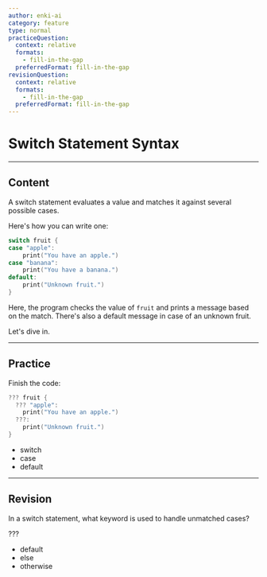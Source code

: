 ```yaml
---
author: enki-ai
category: feature
type: normal
practiceQuestion:
  context: relative
  formats:
    - fill-in-the-gap
  preferredFormat: fill-in-the-gap
revisionQuestion:
  context: relative
  formats:
    - fill-in-the-gap
  preferredFormat: fill-in-the-gap
---
```


# Switch Statement Syntax

---
## Content

A switch statement evaluates a value and matches it against several possible cases.

Here's how you can write one:

```swift
switch fruit {
case "apple":
    print("You have an apple.")
case "banana":
    print("You have a banana.")
default:
    print("Unknown fruit.")
}
```

Here, the program checks the value of `fruit` and prints a message based on the match. There's also a default message in case of an unknown fruit.

Let's dive in.

---
## Practice

Finish the code:

```swift
??? fruit {
  ??? "apple":
    print("You have an apple.")
  ???:
    print("Unknown fruit.")
}
```

- switch
- case
- default

---
## Revision

In a switch statement, what keyword is used to handle unmatched cases?

???

- default
- else
- otherwise
